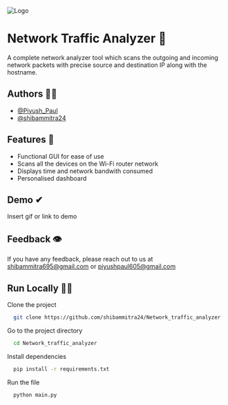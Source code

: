 
![Logo](https://www.gecomputers.com/wp-content/uploads/elementor/thumbs/What-is-advanced-endpoint-protection-and-why-is-it-important-2-q9elxdtx6947bdzxfcqdr7own3rgrur7adv5p32zrc.png)


# Network Traffic Analyzer 📡

A complete network analyzer tool which scans the outgoing and incoming network packets with precise source and destination IP along with the hostname.



## Authors 👩‍💻

- [@Piyush_Paul](https://github.com/Piyush800x)
- [@shibammitra24](https://github.com/shibammitra24)


## Features 🎇

- Functional GUI for ease of use
- Scans all the devices on the Wi-Fi router network
- Displays time and network bandwith consumed
- Personalised dashboard


## Demo ✔

Insert gif or link to demo


## Feedback 👁

If you have any feedback, please reach out to us at shibammitra695@gmail.com or piyushpaul605@gmail.com


## Run Locally 🏃‍♀️

Clone the project

```bash
  git clone https://github.com/shibammitra24/Network_traffic_analyzer
```

Go to the project directory

```bash
  cd Network_traffic_analyzer
```

Install dependencies

```bash
  pip install -r requirements.txt
```

Run the file

```bash
  python main.py
```

